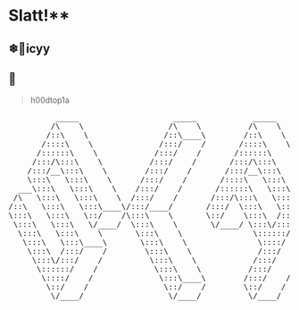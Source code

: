 # Slatt!**
## ❄🥶icyy
## 🥰
> h00dtop1a
<pre>          _____                    _____            _____                _____                _____     
         /\    \                  /\    \          /\    \              /\    \              /\    \         
        /::\    \                /::\____\        /::\    \            /::\    \            /::\    \        
       /::::\    \              /:::/    /       /::::\    \           \:::\    \           \:::\    \       
      /::::::\    \            /:::/    /       /::::::\    \           \:::\    \           \:::\    \      
     /:::/\:::\    \          /:::/    /       /:::/\:::\    \           \:::\    \           \:::\    \     
    /:::/__\:::\    \        /:::/    /       /:::/__\:::\    \           \:::\    \           \:::\    \    
    \:::\   \:::\    \      /:::/    /       /::::\   \:::\    \          /::::\    \          /::::\    \   
  ___\:::\   \:::\    \    /:::/    /       /::::::\   \:::\    \        /::::::\    \        /::::::\    \  
 /\   \:::\   \:::\    \  /:::/    /       /:::/\:::\   \:::\    \      /:::/\:::\    \      /:::/\:::\    \ 
/::\   \:::\   \:::\____\/:::/____/       /:::/  \:::\   \:::\____\    /:::/  \:::\____\    /:::/  \:::\____\
\:::\   \:::\   \::/    /\:::\    \       \::/    \:::\  /:::/    /   /:::/    \::/    /   /:::/    \::/    /
 \:::\   \:::\   \/____/  \:::\    \       \/____/ \:::\/:::/    /   /:::/    / \/____/   /:::/    / \/____/ 
  \:::\   \:::\    \       \:::\    \               \::::::/    /   /:::/    /           /:::/    /          
   \:::\   \:::\____\       \:::\    \               \::::/    /   /:::/    /           /:::/    /           
    \:::\  /:::/    /        \:::\    \              /:::/    /    \::/    /            \::/    /            
     \:::\/:::/    /          \:::\    \            /:::/    /      \/____/              \/____/             
      \::::::/    /            \:::\    \          /:::/    /                                                
       \::::/    /              \:::\____\        /:::/    /                                                 
        \::/    /                \::/    /        \::/    /              
         \/____/                  \/____/          \/____/               
                                                                         </pre>
